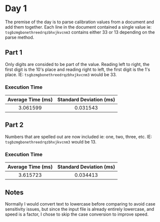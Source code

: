 # Day 1

The premise of the day is to parse calibration values from a document and add them together. Each line in the document
contained a single value ie: `tsgbzmgbonethreedrqzbhxjkvcnm3` contains either 33 or 13 depending on the parse method.

## Part 1

Only digits are consided to be part of the value. Reading left to right, the first digit is the 10's place and reading
right to left, the first digit is the 1's place. IE: `tsgbzmgbonethreedrqzbhxjkvcnm3` would be 33.

### Execution Time

| Average Time (ms) | Standard Deviation (ms) |
|:-----------------:|:-----------------------:|
|     3.061599      |        0.031543         |

## Part 2

Numbers that are spelled out are now included ie: one, two, three, etc. IE: `tsgbzmgbonethreedrqzbhxjkvcnm3` would
be 13.

### Execution Time

| Average Time (ms) | Standard Deviation (ms) |
|:-----------------:|:-----------------------:|
|     3.615723      |        0.034413         |

## Notes

Normally I would convert text to lowercase before comparing to avoid case sensitivity issues, but since the input file
is already entirely lowercase, and speed is a factor, I chose to skip the case conversion to improve speed.